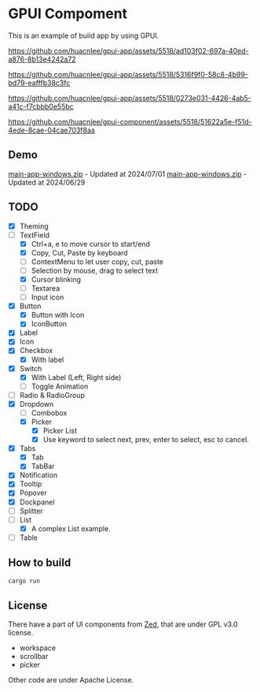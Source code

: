 # GPUI Compoment

This is an example of build app by using GPUI.

<https://github.com/huacnlee/gpui-app/assets/5518/ad103f02-697a-40ed-a876-8b13e4242a72>

<https://github.com/huacnlee/gpui-app/assets/5518/5316f9f0-58c8-4b99-bd79-eafffb38c3fc>

<https://github.com/huacnlee/gpui-app/assets/5518/0273e031-4426-4ab5-a41c-f7cbbb0e55bc>

<https://github.com/huacnlee/gpui-component/assets/5518/51622a5e-f51d-4ede-8cae-04cae703f8aa>

## Demo

[main-app-windows.zip](https://github.com/user-attachments/files/16049565/main-app.zip) - Updated at 2024/07/01
[main-app-windows.zip](https://github.com/user-attachments/files/16039599/main-app.zip) - Updated at 2024/06/29

## TODO

- [x] Theming
- [ ] TextField
  - [x] Ctrl+a, e to move cursor to start/end
  - [x] Copy, Cut, Paste by keyboard
  - [ ] ContextMenu to let user copy, cut, paste
  - [ ] Selection by mouse, drag to select text
  - [x] Cursor blinking
  - [ ] Textarea
  - [ ] Input icon
- [x] Button
  - [x] Button with Icon
  - [x] IconButton
- [x] Label
- [x] Icon
- [x] Checkbox
  - [x] With label
- [x] Switch
  - [x] With Label (Left, Right side)
  - [ ] Toggle Animation
- [ ] Radio & RadioGroup
- [x] Dropdown
  - [ ] Combobox
  - [x] Picker
    - [x] Picker List
    - [x] Use keyword to select next, prev, enter to select, esc to cancel.
- [x] Tabs
  - [x] Tab
  - [x] TabBar
- [x] Notification
- [x] Tooltip
- [x] Popover
- [x] Dockpanel
- [ ] Splitter
- [ ] List
  - [x] A complex List example.
- [ ] Table

## How to build

```bash
cargo run
```

## License

There have a part of UI components from [Zed](https://github.com/zed-industries/zed/tree/main/crates/ui), that are under GPL v3.0 license.

- workspace
- scrollbar
- picker

Other code are under Apache License.
